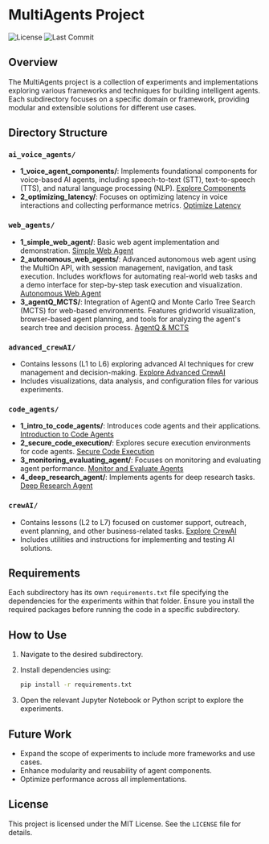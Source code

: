 # MultiAgents Project

![License](https://img.shields.io/github/license/henriquevs/multiAgents)
![Last Commit](https://img.shields.io/github/last-commit/henriquevs/multiAgents)

## Overview

The MultiAgents project is a collection of experiments and implementations exploring various frameworks and techniques for building intelligent agents. Each subdirectory focuses on a specific domain or framework, providing modular and extensible solutions for different use cases.

## Directory Structure

### `ai_voice_agents/`

- **1_voice_agent_components/**: Implements foundational components for voice-based AI agents, including speech-to-text (STT), text-to-speech (TTS), and natural language processing (NLP). [Explore Components](./ai_voice_agents/1_voice_agent_components/project.ipynb)
- **2_optimizing_latency/**: Focuses on optimizing latency in voice interactions and collecting performance metrics. [Optimize Latency](./ai_voice_agents/2_optimizing_latency/project.ipynb)

### `web_agents/`

- **1_simple_web_agent/**: Basic web agent implementation and demonstration. [Simple Web Agent](./web_agents/1_simple_web_agent/project.ipynb)
- **2_autonomous_web_agents/**: Advanced autonomous web agent using the MultiOn API, with session management, navigation, and task execution. Includes workflows for automating real-world web tasks and a demo interface for step-by-step task execution and visualization. [Autonomous Web Agent](./web_agents/2_autonomous_web_agents/project.ipynb)
- **3_agentQ_MCTS/**: Integration of AgentQ and Monte Carlo Tree Search (MCTS) for web-based environments. Features gridworld visualization, browser-based agent planning, and tools for analyzing the agent's search tree and decision process. [AgentQ & MCTS](./web_agents/3_agentQ_MCTS/project.ipynb)

### `advanced_crewAI/`

- Contains lessons (L1 to L6) exploring advanced AI techniques for crew management and decision-making. [Explore Advanced CrewAI](./advanced_crewAI/)
- Includes visualizations, data analysis, and configuration files for various experiments.

### `code_agents/`

- **1_intro_to_code_agents/**: Introduces code agents and their applications. [Introduction to Code Agents](./code_agents/1_intro_to_code_agents/project.ipynb)
- **2_secure_code_execution/**: Explores secure execution environments for code agents. [Secure Code Execution](./code_agents/2_secure_code_execution/project.ipynb)
- **3_monitoring_evaluating_agent/**: Focuses on monitoring and evaluating agent performance. [Monitor and Evaluate Agents](./code_agents/3_monitoring_evaluating_agent/project.ipynb)
- **4_deep_research_agent/**: Implements agents for deep research tasks. [Deep Research Agent](./code_agents/4_deep_research_agent/project.ipynb)

### `crewAI/`

- Contains lessons (L2 to L7) focused on customer support, outreach, event planning, and other business-related tasks. [Explore CrewAI](./crewAI/)
- Includes utilities and instructions for implementing and testing AI solutions.

## Requirements

Each subdirectory has its own `requirements.txt` file specifying the dependencies for the experiments within that folder. Ensure you install the required packages before running the code in a specific subdirectory.

## How to Use

1. Navigate to the desired subdirectory.
2. Install dependencies using:

   ```bash
   pip install -r requirements.txt
   ```

3. Open the relevant Jupyter Notebook or Python script to explore the experiments.

## Future Work

- Expand the scope of experiments to include more frameworks and use cases.
- Enhance modularity and reusability of agent components.
- Optimize performance across all implementations.

## License

This project is licensed under the MIT License. See the `LICENSE` file for details.

